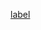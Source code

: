 [label](https://fileserviceuploadsperm.blob.core.windows.net/files/0d6f261c-9824-44bd-afbb-25dcfd956426?se%3D2023-05-21T16%3A39%3A21Z%26sp%3Dr%26sv%3D2021-08-06%26sr%3Db%26rscd%3Dattachment%3B%20filename%3Da35397bc-1901-4d57-ba0a-17c60e1d7ca8%26sig%3DNTzxAeyb509OTJFiIu02ofvitCQ1l6Hq7umyFFvZfAc%3D)